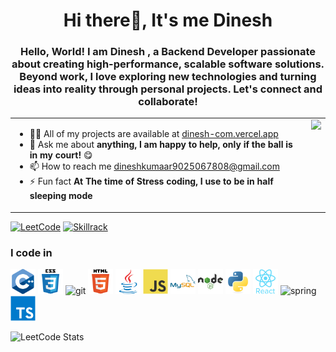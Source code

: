 <h1 align="center">Hi there👋, It's me Dinesh</h1>
<h3 align="center">Hello, World! I am Dinesh , a Backend Developer passionate about creating high-performance, scalable software solutions. Beyond work, I love exploring new technologies and turning ideas into reality through personal projects. Let's connect and collaborate!</h3>

<table style="border-collapse: collapse; border: none;">
  <tr>
    <td>
      <ul>
        <li>🧑‍💻 All of my projects are available at 
          <a href="https://dinesh-com.vercel.app" target="_blank">dinesh-com.vercel.app</a>
        </li>
        <li>💬 Ask me about <b>anything, I am happy to help, only if the ball is in my court!</b> 😋</li>
        <li>📫 How to reach me 
          <a href="mailto:dineshkumaar9025067808@gmail.com">dineshkumaar9025067808@gmail.com</a>
        </li>
        <li>⚡ Fun fact <b>At The time of Stress coding, I use to be in half sleeping mode</b></li>
      </ul>
    </td>
    <td style="vertical-align: top; padding-left: 20px;">
      <img src="https://i.gifer.com/1xZ.gif" width="300" />
    </td>
  </tr>
</table>

[![LeetCode](https://img.shields.io/badge/LeetCode-FFA116?style=for-the-badge&logo=leetcode&logoColor=black)](https://leetcode.com/u/dineshkumaar9025067808/) [![Skillrack](https://img.shields.io/badge/Skillrack-5B3EC4?style=for-the-badge&logo=code&logoColor=white)](https://www.skillrack.com/faces/resume.xhtml?id=438686&key=858dcba16bd4b14fff7afd1257d3728828f701b8)

<h3 align="left">I code in </h3>
<p align="left">
  <a href="https://www.w3schools.com/cpp/" target="_blank" rel="noreferrer" style="text-decoration:none;">
    <img src="https://raw.githubusercontent.com/devicons/devicon/master/icons/cplusplus/cplusplus-original.svg" alt="cplusplus" width="40" height="40"/>
  </a>
  <a href="https://www.w3schools.com/css/" target="_blank" rel="noreferrer" style="text-decoration:none;">
    <img src="https://raw.githubusercontent.com/devicons/devicon/master/icons/css3/css3-original-wordmark.svg" alt="css3" width="40" height="40"/>
  </a>
  <a href="https://git-scm.com/" target="_blank" rel="noreferrer" style="text-decoration:none;">
    <img src="https://www.vectorlogo.zone/logos/git-scm/git-scm-icon.svg" alt="git" width="40" height="40"/>
  </a>
  <a href="https://www.w3.org/html/" target="_blank" rel="noreferrer" style="text-decoration:none;">
    <img src="https://raw.githubusercontent.com/devicons/devicon/master/icons/html5/html5-original-wordmark.svg" alt="html5" width="40" height="40"/>
  </a>
  <a href="https://www.java.com" target="_blank" rel="noreferrer" style="text-decoration:none;">
    <img src="https://raw.githubusercontent.com/devicons/devicon/master/icons/java/java-original.svg" alt="java" width="40" height="40"/>
  </a>
  <a href="https://developer.mozilla.org/en-US/docs/Web/JavaScript" target="_blank" rel="noreferrer" style="text-decoration:none;">
    <img src="https://raw.githubusercontent.com/devicons/devicon/master/icons/javascript/javascript-original.svg" alt="javascript" width="40" height="40"/>
  </a>
  <a href="https://www.mysql.com/" target="_blank" rel="noreferrer" style="text-decoration:none;">
    <img src="https://raw.githubusercontent.com/devicons/devicon/master/icons/mysql/mysql-original-wordmark.svg" alt="mysql" width="40" height="40"/>
  </a>
  <a href="https://nodejs.org" target="_blank" rel="noreferrer" style="text-decoration:none;">
    <img src="https://raw.githubusercontent.com/devicons/devicon/master/icons/nodejs/nodejs-original-wordmark.svg" alt="nodejs" width="40" height="40"/>
  </a>
  <a href="https://www.python.org" target="_blank" rel="noreferrer" style="text-decoration:none;">
    <img src="https://raw.githubusercontent.com/devicons/devicon/master/icons/python/python-original.svg" alt="python" width="40" height="40"/>
  </a>
  <a href="https://reactjs.org/" target="_blank" rel="noreferrer" style="text-decoration:none;">
    <img src="https://raw.githubusercontent.com/devicons/devicon/master/icons/react/react-original-wordmark.svg" alt="react" width="40" height="40"/>
  </a>
  <a href="https://spring.io/" target="_blank" rel="noreferrer" style="text-decoration:none;">
    <img src="https://www.vectorlogo.zone/logos/springio/springio-icon.svg" alt="spring" width="40" height="40"/>
  </a>
  <a href="https://www.typescriptlang.org/" target="_blank" rel="noreferrer" style="text-decoration:none;">
    <img src="https://raw.githubusercontent.com/devicons/devicon/master/icons/typescript/typescript-original.svg" alt="typescript" width="40" height="40"/>
  </a>
</p>
  
![LeetCode Stats](https://leetcard.jacoblin.cool/dineshkumaar9025067808?theme=dark&font=Forum&ext=heatmap)

